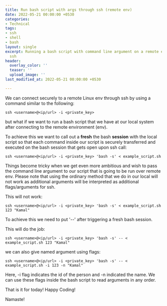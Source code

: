 ```yaml
---
title: Run bash script with args through ssh (remote env)
date: 2022-05-21 00:00:00 +0530
categories:
- Technical
tags:
- ssh
- shell
- bash
layout: single
excerpt: Running a bash script with command line argument on a remote env through
  ssh
header:
  overlay_color: ''
  teaser: ''
  upload_image: ''
last_modified_at: 2022-05-21 00:00:00 +0530

---
```

We can connect securely to a remote Linux env through ssh by using a command similar to the following:

    ssh <username>@<ip/url> -i <private_key> 

but what if we want to run a bash script that we have at our local system after connecting to the remote environment (env). 

To achieve this we want to call out a **fresh** the bash **session** with the local script so that each command inside our script is securely transferred and executed on the bash session that gets open upon ssh call:

    ssh <username>@<ip/url> -i <private_key> 'bash -s' < example_script.sh

Things become tricky when we get even more ambitious and wish to pass the command line argument to our script that is going to be run over remote env.  Please note that using the ordinary method that we do in our local will not work as additional arguments will be interpreted as additional flags/arguments for ssh.

This will not work:

    ssh <username>@<ip/url> -i <private_key> 'bash -s' < example_script.sh 123 "Kamal"

To achieve this we need to put '--' after triggering a fresh bash session.

This will do the job:

    ssh <username>@<ip/url> -i <private_key> 'bash -s' -- < example_script.sh 123 "Kamal"

we can also give named argument using flags:

    ssh <username>@<ip/url> -i <private_key> 'bash -s' -- < example_script.sh -i 123 -n "Kamal"

Here, -i flag indicates the id of the person and -n indicated the name. We can use these flags inside the bash script to read arguments in any order.

That is it for today! Happy Coding! 

Namaste! 